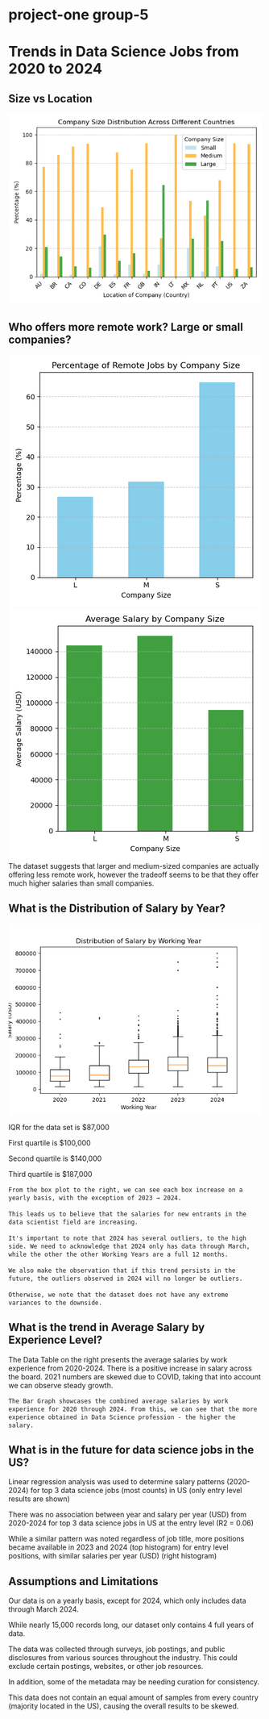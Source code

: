# project-one group-5
# Trends in Data Science Jobs from 2020 to 2024

## Size vs Location

![size_country](images/size_country.png)

## Who offers more remote work? Large or small companies?

![remote_company_size](images/remote_company_size.png) ![size_salaries](images/size_salaries.png)
The dataset suggests that larger and medium-sized companies are actually offering less remote work, however the tradeoff seems to be that they offer much higher salaries than small companies.

## What is the Distribution of Salary by Year?

![BoxPlot](images/BoxPlot.png)

IQR for the data set is $87,000

First quartile is $100,000

Second quartile is $140,000

Third quartile is $187,000

    From the box plot to the right, we can see each box increase on a yearly basis, with the exception of 2023 → 2024.

    This leads us to believe that the salaries for new entrants in the data scientist field are increasing.

    It's important to note that 2024 has several outliers, to the high side. We need to acknowledge that 2024 only has data through March, while the other the other Working Years are a full 12 months. 

    We also make the observation that if this trend persists in the future, the outliers observed in 2024 will no longer be outliers.
    
    Otherwise, we note that the dataset does not have any extreme variances to the downside.

## What is the trend in Average Salary by Experience Level?
The Data Table on the right presents the average salaries by work experience from 2020-2024. There is a positive increase in salary across the board. 2021 numbers are skewed due to COVID, taking that into account we can observe steady growth. 

    The Bar Graph showcases the combined average salaries by work experience for 2020 through 2024. From this, we can see that the more experience obtained in Data Science profession - the higher the salary. 

## What is in the future for data science jobs in the US?
Linear regression analysis was used to determine salary patterns (2020-2024) for top 3 data science jobs (most counts) in US (only entry level results are shown)

There was no association between year and salary per year (USD) from 2020-2024 for top 3 data science jobs in US at the entry level (R2 = 0.06)

 While a similar pattern was noted regardless of job title, more positions became available in 2023 and 2024 (top histogram) for entry level positions, with similar salaries per year (USD) (right histogram)

## Assumptions and Limitations
Our data is on a yearly basis, except for 2024, which only includes data  through March 2024.

While nearly 15,000 records long, our dataset only contains 4 full years of data.

The data was collected through surveys, job postings, and public disclosures from various sources throughout the industry. This could exclude certain postings, websites, or other job resources. 

In addition, some of the metadata may be needing curation for consistency.

 This data does not contain an equal amount of samples from every country (majority located in the US), causing the overall results to be skewed. 


